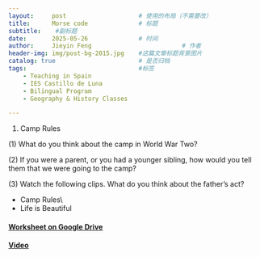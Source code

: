 ```yaml
---
layout:     post   				    # 使用的布局（不需要改）
title:      Morse code 				# 标题 
subtitle:    #副标题
date:       2025-05-26 				# 时间
author:     Jieyin Feng 						# 作者
header-img: img/post-bg-2015.jpg 	#这篇文章标题背景图片
catalog: true 						# 是否归档
tags:								#标签
    - Teaching in Spain 
    - IES Castillo de Luna
    - Bilingual Program
    - Geography & History Classes

---
```


1. Camp Rules

(1) What do you think about the camp in World War Two?

(2) If you were a parent, or you had a younger sibling, how would you tell them that we were going to the camp?

(3) Watch the following clips. What do you think about the father’s act?
- Camp Rules\
- Life is Beautiful

#### [Worksheet on Google Drive](https://docs.google.com/document/d/1M_TkoSJCh1razCcpQROXQHE18QvDQURU/edit?usp=sharing&ouid=103086183032334531092&rtpof=true&sd=true)
#### [Video](https://www.youtube.com/watch?v=TyceCBuLnIU)
